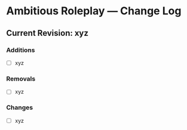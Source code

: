 # Ambitious Roleplay — Change Log

## Current Revision: xyz

### Additions
- [  ] xyz
### Removals
- [  ] xyz
### Changes
- [  ] xyz
